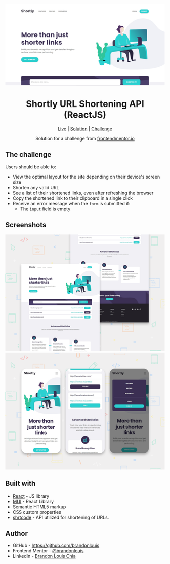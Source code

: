 ![preview](./screenshots/preview.png)

<h1 align="center">Shortly URL Shortening API (ReactJS)</h1>

<div align="center">

[Live](https://blc7896530-fem-shortly.netlify.app/)
| [Solution](https://www.frontendmentor.io/solutions/shortly-url-shortening-api-using-reactjs-html-css-p8HYMdgBEv)
| [Challenge](https://www.frontendmentor.io/challenges/url-shortening-api-landing-page-2ce3ob-G)

Solution for a challenge from [frontendmentor.io](https://www.frontendmentor.io/)

</div>

## The challenge

Users should be able to:

- View the optimal layout for the site depending on their device's screen size
- Shorten any valid URL
- See a list of their shortened links, even after refreshing the browser
- Copy the shortened link to their clipboard in a single click
- Receive an error message when the `form` is submitted if:
  - The `input` field is empty

## Screenshots

![desktop](./screenshots/desktop.png)
![mobile](./screenshots/mobile.png)

## Built with

- [React](https://reactjs.org/) - JS library
- [MUI](https://mui.com/) - React Library
- Semantic HTML5 markup
- CSS custom properties
- [shrtcode](https://shrtco.de/) - API utilized for shortening of URLs.

## Author

- GitHub - https://github.com/brandonlouis
- Frontend Mentor - [@brandonlouis](https://www.frontendmentor.io/profile/brandonlouis)
- LinkedIn - [Brandon Louis Chia](www.linkedin.com/in/brandon-louis-chia-63730b162)
